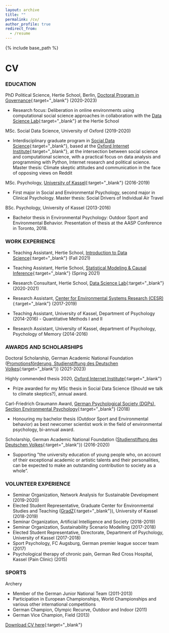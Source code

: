 ```yaml
---
layout: archive
title: ""
permalink: /cv/
author_profile: true
redirect_from:
  - /resume
---
```


{% include base_path %}
# CV

### EDUCATION

PhD Political Science, Hertie School, Berlin, [Doctoral Program in Governance](https://www.hertie-school.org/en/docgov){:target="_blank"} (2020-2023)

* Research focus: Deliberation in online environments using computational social science approaches in collaboration with the [Data Science Lab](https://www.hertie-school.org/en/datasciencelab){:target="_blank"} at the Hertie School

MSc. Social Data Science, University of Oxford (2019-2020)

* Interdisciplinary graduate program in [Social Data Science](https://www.ox.ac.uk/admissions/graduate/courses/msc-social-data-science){:target="_blank"}, based at the [Oxford Internet Institute](https://www.oii.ox.ac.uk/){:target="_blank"}, at the intersection between social science and computational science, with a practical focus on data analysis and programming with Python, Internet research and political science. Master thesis: Climate skeptic attitudes and communication in the face of opposing views on Reddit

MSc. Psychology, [University of Kassel](https://www.uni-kassel.de/fb01/institute/institut-fuer-psychologie/){:target="_blank"} (2016-2019)

* First major in Social and Environmental Psychology, second major in Clinical Psychology. Master thesis: Social Drivers of Individual Air Travel

BSc. Psychology, University of Kassel (2013-2016)

* Bachelor thesis in Environmental Psychology: Outdoor Sport and Environmental Behavior. Presentation of thesis at the AASP Conference in Toronto, 2018.

### WORK EXPERIENCE

* Teaching Assistant, Hertie School, [Introduction to Data Science](https://github.com/intro-to-data-science-21){:target="_blank"} (Fall 2021)

* Teaching Assistant, Hertie School, [Statistical Modeling & Causal Inference](https://www.hertie-school.org/en/study/course-catalogue/course/course/statistics-ii-foundations-statistical-estimation-and-identification){:target="_blank"} (Spring 2021)

* Research Consultant, Hertie School, [Data Science Lab](https://www.hertie-school.org/en/datasciencelab/research-consulting){:target="_blank"} (2020-2021)

* Research Assistant, [Center for Environmental Systems Research (CESR)](https://www.uni-kassel.de/einrichtungen/en/cesr/the-cesr.html){:target="_blank"} (2017-2019)

* Teaching Assistant, University of Kassel, Department of Psychology (2014-2016) - Quantitative Methods I and II

* Research Assistant, University of Kassel, department of Psychology, Psychology of Memory (2014-2016)


### AWARDS AND SCHOLARSHIPS

Doctoral Scholarship, German Academic National Foundation ([Promotionsförderung, Studienstiftung des Deutschen Volkes](https://www.studienstiftung.de/infos-fuer-promovierende/promotionsfoerderung-der-studienstiftung/){:target="_blank"}) (2021-2023)

Highly commended thesis 2020, [Oxford Internet Institute](https://www.oii.ox.ac.uk/blog/introducing-the-2020-oii-msc-thesis-prize-winners/){:target="_blank"}

* Prize awarded for my MSc thesis in Social Data Science (Should we talk to climate skeptics?), annual award.

Carl-Friedrich Graumann Award, [German Psychological Society (DGPs), Section Environmental Psychology](https://fachgruppe-umweltpsychologie.de/ehrungen-preise/c-f-graumann-preistraeger/#:~:text=Graumann%2DPreis%20wird%20im%20Rahmen,Das%20Preisgeld%20betr%C3%A4gt%20%E2%82%AC%20500.){:target="_blank"} (2018)

* Honouring my bachelor thesis (Outdoor Sport and Environmental behavior) as best newcomer
scientist work in the field of environmental psychology, bi-annual award.

Scholarship, German Academic National Foundation ([Studienstiftung des Deutschen Volkes](https://www.studienstiftung.de/){:target="_blank"}) (2016-2020)

* Supporting ”the university education of young people who, on account of their exceptional academic or artistic talents and their personalities, can be expected to make an outstanding contribution to society as a whole”.


### VOLUNTEER EXPERIENCE

* Seminar Organization, Network Analysis for Sustainable Development (2019-2020)
* Elected Student Representative, Graduate Center for Environmental Studies and Teaching ([GradZ](https://www.uni-kassel.de/forschung/gradz/start){:target="_blank"}), University of Kassel (2018-2019)
* Seminar Organization, Artificial Intelligence and Society (2018-2019)
* Seminar Organization, Sustainability Scenario Modelling (2017-2018)
* Elected Student Representative, Directorate, Department of Psychology, University of Kassel (2017-2018)
* Sport Psychology, FC Augsburg, German premier league soccer team (2017)
* Psychological therapy of chronic pain, German Red Cross Hospital, Kassel (Pain Clinic) (2015)


### SPORTS

Archery

* Member of the German Junior National Team (2011-2013)
* Participation in European Championships, World Championships and various other international competitions
* German Champion, Olympic Recurve, Outdoor and Indoor (2011)
* German Vice Champion, Field (2013)


[Download CV here](http://lfoswald.github.io/files/CV_oswald_public.pdf){:target="_blank"}
